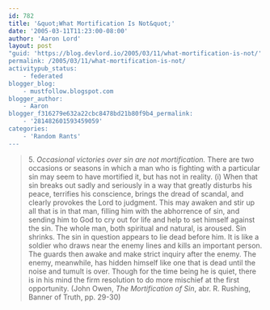 ```yaml
---
id: 782
title: '&quot;What Mortification Is Not&quot;'
date: '2005-03-11T11:23:00-08:00'
author: 'Aaron Lord'
layout: post
"guid: 'https://blog.devlord.io/2005/03/11/what-mortification-is-not/'
permalink: /2005/03/11/what-mortification-is-not/
activitypub_status:
    - federated
blogger_blog:
    - mustfollow.blogspot.com
blogger_author:
    - Aaron
blogger_f316279e632a22cbc8478bd21b80f9b4_permalink:
    - '281482601593459059'
categories:
    - 'Random Rants'
---
```


<blockquote>5. <i>Occasional victories over sin are not mortification.</i>  There are two occasions or seasons in which a man who is fighting with a particular sin may seem to have mortified it, but has not in reality.  (i) When that sin breaks out sadly and seriously in a way that greatly disturbs his peace, terrifies his conscience, brings the dread of scandal, and clearly provokes the Lord to judgment.  This may awaken and stir up all that is in that man, filling him with the abhorrence of sin, and sending him to God to cry out for life and help to set himself against the sin.  The whole man, both spiritual and natural, is aroused.  Sin shrinks.  The sin in question appears to lie dead before him.  It is like a soldier who draws near the enemy lines and kills an important person.  The guards then awake and make strict inquiry after the enemy.  The enemy, meanwhile, has hidden himself like one that is dead until the noise and tumult is over.  Though for the time being he is quiet, there is in his mind the firm resolution to do more mischief at the first opportunity.  (John Owen, <i>The Mortification of Sin</i>, abr. R. Rushing, Banner of Truth, pp. 29-30)</blockquote><div class="blogger-post-footer"><img width='1' height='1' src='' alt='' /></div>